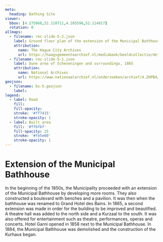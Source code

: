 ```yaml
---
meta:
  heading: Bathing Site
viewer:
  bbox: [4.275068,52.110711,4.285596,52.114817]
  rotation: 0
allmaps:
  - filename: rec-slide-5-2.json
    label: Ground floor plan of the extension of the Municipal Bathhouse, 1865
    attribution:
      name: The Hague City Archives 
      url: https://haagsgemeentearchief.nl/mediabank/beeldcollectie/detail/adf84582-a4b2-4fb5-aae2-5852f93dc41b/media/ee79a7a9-f618-45fd-8aee-4651b69d0d52?mode=detail&view=horizontal&q=HGA004107583&rows=1&page=1
  - filename: rec-slide-5-1.json
    label: Dune area of Scheveningen and surroundings, 1865
    attribution:
      name: National Archives
      url: https://www.nationaalarchief.nl/onderzoeken/archief/4.ZHPB4/invnr/71/file/NL-HaNA_4.ZHPB4_71?eadID=4.ZHPB4&unitID=71&query=scheveningen
geojson:
  - filename: bs-5.geojson
    label:
legend:
  - label: Road
    fill: 
    fill-opacity:
    stroke: '#ff7415'
    stroke-opacity: 1
  - label: Built area
    fill: '#ffbfbf'
    fill-opacity: 25
    stroke: '#fe5e60'
    stroke-opacity: 1
---
```


# Extension of the Municipal Bathhouse

In the beginning of the 1850s, the Municipality proceeded with an extension of the Municipal Bathhouse by developing more rooms. They also constructed a boulevard with benches and a pavilion. It was then when the bathhouse was renamed to Grand Hotel des Bains. In 1865, a second extension was made in order for the building to be improved and beautified. A theatre hall was added to the north side and a Kurzaal to the south. It was also offered for entertainment such as theatre, performances, operas and concerts. Hotel Garni opened in 1858 next to the Municipal Bathhouse. In 1884, the Municipal Bathhouse was demolished and the construction of the Kurhaus began.